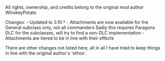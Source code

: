 All rights, ownership, and credits belong to the original mod author WhiskeyPotato

Changes:
    - Updated to 3.10.*
    - Attachments are now available for the General subclass only, not all commanders
        Sadly this requires Paragons DLC for the subclasses, will try to find a non-DLC implementation
    - Attachments are tiered to be in line with their effects

There are other changes not listed here, 
all in all I have tried to keep things in line with the original author's 'ethos'.